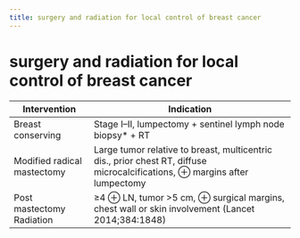 ```yaml
---
title: surgery and radiation for local control of breast cancer
---
```

# surgery and radiation for local control of breast cancer

| Intervention                | Indication                                                                                                                 |
|-----------------------------|----------------------------------------------------------------------------------------------------------------------------|
| Breast conserving           | Stage I–II, lumpectomy + sentinel lymph node biopsy* + RT                                                                  |
| Modified radical mastectomy | Large tumor relative to breast, multicentric dis., prior chest RT, diffuse microcalcifications, ⊕ margins after lumpectomy |
| Post mastectomy Radiation   | ≥4 ⊕ LN, tumor >5 cm, ⊕ surgical margins, chest wall or skin involvement (Lancet 2014;384:1848)                            |
